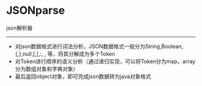 # JSONparse
json解析器

*******************

- 对json数据格式进行词法分析，JSON数据格式一般分为String,Boolean,{,},null,[,],:, , 等，将其分解成为多个Token
- 对Token进行顺序的语义分析（通过递归实现，可以将Token分为map，array分为数组对象和字典对象）
- 最后返回object对象，即可完成json数据转为java对象格式
